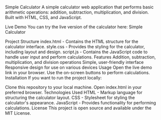 Simple Calculator
A simple calculator web application that performs basic arithmetic operations: addition, subtraction, multiplication, and division. Built with HTML, CSS, and JavaScript.

Live Demo
You can try the live version of the calculator here: Simple Calculator

Project Structure
index.html - Contains the HTML structure for the calculator interface.
style.css - Provides the styling for the calculator, including layout and design.
script.js - Contains the JavaScript code to handle user input and perform calculations.
Features
Addition, subtraction, multiplication, and division operations
Simple, user-friendly interface
Responsive design for use on various devices
Usage
Open the live demo link in your browser.
Use the on-screen buttons to perform calculations.
Installation
If you want to run the project locally:

Clone this repository to your local machine.
Open index.html in your preferred browser.
Technologies Used
HTML - Markup language for structuring the calculator layout.
CSS - Stylesheet for styling the calculator's appearance.
JavaScript - Provides functionality for performing calculations.
License
This project is open source and available under the MIT License.
